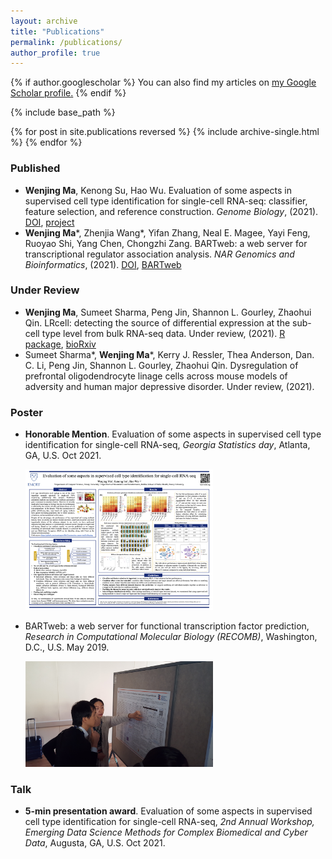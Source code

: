 ```yaml
---
layout: archive
title: "Publications"
permalink: /publications/
author_profile: true
---
```


{% if author.googlescholar %}
  You can also find my articles on <u><a href="{{author.googlescholar}}">my Google Scholar profile</a>.</u>
{% endif %}

{% include base_path %}

{% for post in site.publications reversed %}
  {% include archive-single.html %}
{% endfor %}


### Published

- **Wenjing Ma**, Kenong Su, Hao Wu. Evaluation of some aspects in supervised cell type identification for single-cell RNA-seq: classifier, feature selection, and reference construction. *Genome Biology*, (2021). [DOI](https://doi.org/10.1186/s13059-021-02480-2), [project](https://github.com/marvinquiet/RefConstruction_supervisedCelltyping)
- **Wenjing Ma**\*, Zhenjia Wang\*, Yifan Zhang, Neal E. Magee, Yayi Feng, Ruoyao Shi, Yang Chen, Chongzhi Zang. BARTweb: a web server for transcriptional regulator association analysis. *NAR Genomics and Bioinformatics*, (2021). [DOI](https://doi.org/10.1093/nargab/lqab022), [BARTweb](http://bartweb.org/)

### Under Review

- **Wenjing Ma**, Sumeet Sharma, Peng Jin, Shannon L. Gourley, Zhaohui Qin. LRcell: detecting the source of differential expression at the sub-cell type level from bulk RNA-seq data. Under review, (2021). [R package](bioconductor.org/packages/release/bioc/html/LRcell.html), [bioRxiv](https://doi.org/10.1101/2021.08.10.455821)
- Sumeet Sharma\*, **Wenjing Ma**\*, Kerry J. Ressler, Thea Anderson, Dan. C. Li, Peng Jin, Shannon L. Gourley, Zhaohui Qin. Dysregulation of prefrontal oligodendrocyte linage cells across mouse models of adversity and human major depressive disorder. Under review, (2021).


### Poster

- **Honorable Mention**. Evaluation of some aspects in supervised cell type identification for single-cell RNA-seq, *Georgia Statistics day*, Atlanta, GA, U.S. Oct 2021.
  
  <img src="/images/GSD2021_poster.png" width=300 />

- BARTweb: a web server for functional transcription factor prediction, *Research in Computational Molecular Biology (RECOMB)*, Washington, D.C., U.S. May 2019.

  <img src="/images/RECOMB2019_poster.png" width=300 />


### Talk

- **5-min presentation award**. Evaluation of some aspects in supervised cell type identification for single-cell RNA-seq, *2nd Annual Workshop, Emerging Data Science Methods for Complex Biomedical and Cyber Data*, Augusta, GA, U.S. Oct 2021.
